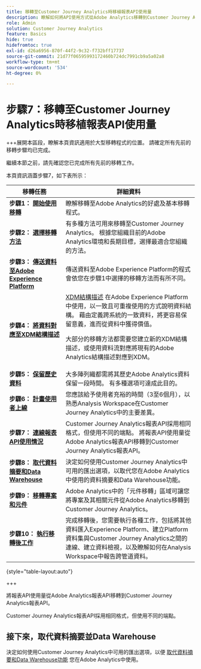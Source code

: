 ```yaml
---
title: 移轉至Customer Journey Analytics時移植報表API使用量
description: 瞭解如何將API使用方式從Adobe Analytics移轉到Customer Journey Analytics
role: Admin
solution: Customer Journey Analytics
feature: Basics
hide: true
hidefromtoc: true
exl-id: d26a6956-870f-44f2-9c32-f732bff17737
source-git-commit: 21d77f06595993172460b724dc7991cb9a5a02a8
workflow-type: tm+mt
source-wordcount: '534'
ht-degree: 0%

---
```


# 步驟7：移轉至Customer Journey Analytics時移植報表API使用量

+++展開本區段，瞭解本頁資訊適用於大型移轉程式的位置。 請確定所有先前的移轉步驟均已完成。

繼續本節之前，請先確認您已完成所有先前的移轉工作。

本頁資訊涵蓋步驟7，如下表所示：

| 移轉任務 | 詳細資料 |
|---------|----------|
| **步驟1： [開始使用移轉](/help/getting-started/cja-migration/cja-migration-getstarted.md)** | 瞭解移轉至Adobe Analytics的好處及基本移轉程式。 |
| **步驟2： [選擇移轉方法](/help/getting-started/cja-migration/cja-migration-method.md)** | 有多種方法可用來移轉至Customer Journey Analytics。 根據您組織目前的Adobe Analytics環境和長期目標，選擇最適合您組織的方法。 |
| **步驟3： [傳送資料至Adobe Experience Platform](/help/getting-started/cja-migration/cja-migration-send-to-platform.md)** | 傳送資料至Adobe Experience Platform的程式會依您在步驟1中選擇的移轉方法而有所不同。 |
| **步驟4： [將資料對應至XDM結構描述](/help/getting-started/cja-migration/cja-migration-xdm.md)** | [XDM結構描述](https://experienceleague.adobe.com/en/docs/experience-platform/xdm/home#xdm-schemas) 在Adobe Experience Platform中使用，以一致且可重複使用的方式說明資料結構。 藉由定義跨系統的一致資料，將更容易保留意義，進而從資料中獲得價值。<p>大部分的移轉方法都需要您建立新的XDM結構描述，或使用資料流對應將現有的Adobe Analytics結構描述對應到XDM。</p> |
| **步驟5： [保留歷史資料](/help/getting-started/cja-migration/cja-migration-historical-data.md)** | 大多陣列織都需將其歷史Adobe Analytics資料保留一段時間。 有多種選項可達成此目的。 |
| **步驟6： [計畫使用者上線](/help/getting-started/cja-migration/cja-migration-onboarding.md)** | 您應該給予使用者充裕的時間（3至6個月），以熟悉Analysis Workspace在Customer Journey Analytics中的主要差異。 |
| <span class="preview">**步驟7： [連線報表API使用情況](/help/getting-started/cja-migration/cja-migration-api.md)**</span> | <span class="preview">Customer Journey Analytics報表API採用相同格式，但使用不同的端點。 將報表API使用量從Adobe Analytics報表API移轉到Customer Journey Analytics報表API。</span> |
| **步驟8： [取代資料摘要和Data Warehouse](/help/getting-started/cja-migration/cja-migration-export-options.md)** | 決定如何使用Customer Journey Analytics中可用的匯出選項，以取代您在Adobe Analytics中使用的資料摘要和Data Warehouse功能。 |
| **步驟9： [移轉專案和元件](/help/getting-started/cja-migration/cja-migration-projects.md)** | Adobe Analytics中的「元件移轉」區域可讓您將專案及其相關元件從Adobe Analytics移轉到Customer Journey Analytics。 |
| **步驟10： [執行移轉後工作](/help/getting-started/cja-getting-started.md)** | 完成移轉後，您需要執行各種工作，包括將其他資料匯入Experience Platform、建立Platform資料集與Customer Journey Analytics之間的連線、建立資料檢視，以及瞭解如何在Analysis Workspace中報告跨管道資料。 |

{style="table-layout:auto"}

+++

將報表API使用量從Adobe Analytics報表API移轉到Customer Journey Analytics報表API。

Customer Journey Analytics報表API採用相同格式，但使用不同的端點。

## 接下來，取代資料摘要並Data Warehouse

決定如何使用Customer Journey Analytics中可用的匯出選項，以便 [取代資料摘要和Data Warehouse功能](/help/getting-started/cja-migration/cja-migration-export-options.md) 您在Adobe Analytics中使用。
